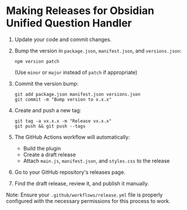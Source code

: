 # Making Releases for Obsidian Unified Question Handler

1. Update your code and commit changes.

2. Bump the version in `package.json`, `manifest.json`, and `versions.json`:
   ```
   npm version patch
   ```
   (Use `minor` or `major` instead of `patch` if appropriate)

3. Commit the version bump:
   ```
   git add package.json manifest.json versions.json
   git commit -m "Bump version to x.x.x"
   ```

4. Create and push a new tag:
   ```
   git tag -a vx.x.x -m "Release vx.x.x"
   git push && git push --tags
   ```

5. The GitHub Actions workflow will automatically:
   - Build the plugin
   - Create a draft release
   - Attach `main.js`, `manifest.json`, and `styles.css` to the release

6. Go to your GitHub repository's releases page.

7. Find the draft release, review it, and publish it manually.

Note: Ensure your `.github/workflows/release.yml` file is properly configured with the necessary permissions for this process to work.
